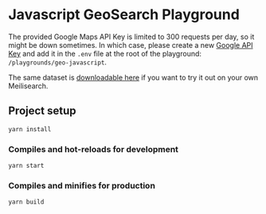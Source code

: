 # Javascript GeoSearch Playground

The provided Google Maps API Key is limited to 300 requests per day, so it might be down sometimes. In which case, please create a new [Google API Key](https://developers.google.com/maps/documentation/javascript/get-api-key) and add it in the `.env` file at the root of the playground: `/playgrounds/geo-javascript`.

The same dataset is [downloadable here](https://github.com/meilisearch/datasets/tree/main/datasets/world_cities) if you want to try it out on your own Meilisearch.

## Project setup

```
yarn install
```

### Compiles and hot-reloads for development
```
yarn start
```

### Compiles and minifies for production
```
yarn build
```
